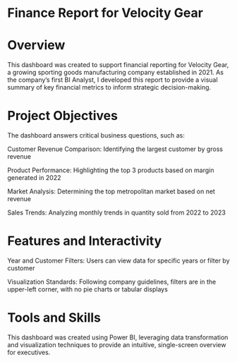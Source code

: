 # Finance Report for Velocity Gear

# Overview
This dashboard was created to support financial reporting for Velocity Gear, a growing sporting goods manufacturing company established in 2021. As the company’s first BI Analyst, I developed this report to provide a visual summary of key financial metrics to inform strategic decision-making.

# Project Objectives 

The dashboard answers critical business questions, such as:

Customer Revenue Comparison: Identifying the largest customer by gross revenue

Product Performance: Highlighting the top 3 products based on margin generated in 2022

Market Analysis: Determining the top metropolitan market based on net revenue

Sales Trends: Analyzing monthly trends in quantity sold from 2022 to 2023

# Features and Interactivity
Year and Customer Filters: Users can view data for specific years or filter by customer

Visualization Standards: Following company guidelines, filters are in the upper-left corner, with no pie charts or tabular displays

# Tools and Skills 
This dashboard was created using Power BI, leveraging data transformation and visualization techniques to provide an intuitive, single-screen overview for executives.
